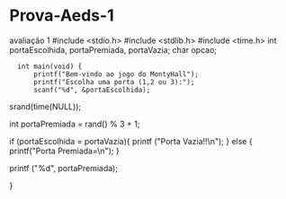 # Prova-Aeds-1
avaliação 1
#include <stdio.h>
#include <stdlib.h>
#include <time.h>
      int portaEscolhida, portaPremiada, portaVazia;
      char opcao;
      
      int main(void) {
          printf("Bem-vindo ao jogo do MontyHall");
          printf("Escolha uma porta (1,2 ou 3):");
          scanf("%d", &portaEscolhida);
          
srand(time(NULL)); 

int portaPremiada = rand() % 3 + 1;


if (portaEscolhida = portaVazia){
    printf ("Porta Vazia!!\n");
} else {
    printf("Porta Premiada=\n");
}






printf ("%d", portaPremiada);

          
      
    
}
